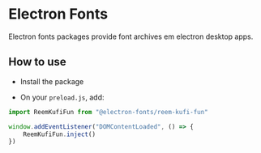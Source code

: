 # Electron Fonts

Electron fonts packages provide font archives em electron desktop apps.

## How to use

* Install the package

* On your `preload.js`, add:

```ts
import ReemKufiFun from "@electron-fonts/reem-kufi-fun"

window.addEventListener("DOMContentLoaded", () => {
    ReemKufiFun.inject()
})
```